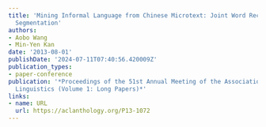 ```yaml
---
title: 'Mining Informal Language from Chinese Microtext: Joint Word Recognition and
  Segmentation'
authors:
- Aobo Wang
- Min-Yen Kan
date: '2013-08-01'
publishDate: '2024-07-11T07:40:56.420009Z'
publication_types:
- paper-conference
publication: '*Proceedings of the 51st Annual Meeting of the Association for Computational
  Linguistics (Volume 1: Long Papers)*'
links:
- name: URL
  url: https://aclanthology.org/P13-1072
---
```

